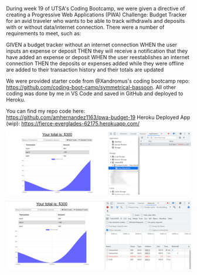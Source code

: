During week 19 of UTSA's Coding Bootcamp, we were given a directive of creating a Progressive Web Applications (PWA) Challenge: Budget Tracker for an avid traveler who wants to be able to track withdrawls and deposits with or without data/internet connection. There were a number of requirements to meet, such as:

GIVEN a budget tracker without an internet connection
WHEN the user inputs an expense or deposit
THEN they will receive a notification that they have added an expense or deposit
WHEN the user reestablishes an internet connection
THEN the deposits or expenses added while they were offline are added to their transaction history and their totals are updated

We were provided starter code from @Xandromus's coding bootcamp repo: https://github.com/coding-boot-camp/symmetrical-bassoon. All other coding was done by me in VS Code and saved in GitHub and deployed to Heroku.

You can find my repo code here: https://github.com/amhernandez1163/pwa-budget-19
Heroku Deployed App (wip): https://fierce-everglades-62175.herokuapp.com/

![Screenshot of Working Application-One](./public/assests/images/trasaction-saved.jpg)

![Screenshot of Working Application-One](./public/assests/images/transaction-posted.jpg)

